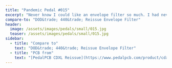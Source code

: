 ```yaml
---
title: "Pandemic Pedal #015"
excerpt: "Never know I could like an envelope filter so much. I had never really used one before this but it is such a joy. I wanted to pay homage to the original. The bottom is supposed to look like an envelope."
compare-to: "DOD&trade; 440&trade; Reissue Envelope Filter"
header:
  image: /assets/images/pedals/small/015.jpg
  teaser: /assets/images/pedals/small/015.jpg
sidebar:
  - title: "Compare to"
    text: "DOD&trade; 440&trade; Reissue Envelope Filter"
  - title: "PCB from"
    text: "[PedalPCB CDXL Reissue](https://www.pedalpcb.com/product/cdxl-reissue/)"
---
```


